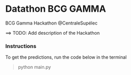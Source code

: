 # Datathon BCG GAMMA
BCG Gamma Hackathon @CentraleSupélec

==> TODO: Add description of the Hackathon

### Instructions
To get the predictions, run the code below in the terminal
 
 > python main.py

